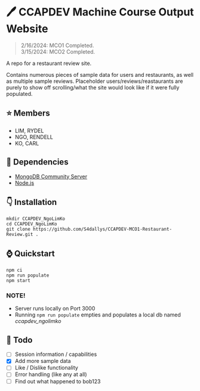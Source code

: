 # 🖊️ CCAPDEV Machine Course Output Website
> 2/16/2024: MCO1 Completed.   
> 3/15/2024: MCO2 Completed.

A repo for a restaurant review site.   
   
Contains numerous pieces of sample data for users and restaurants, as well as multiple sample reviews. Placeholder users/reviews/reastaurants are purely to show off scrolling/what the site would look like if it were fully populated.

## ⭐ Members
- LIM, RYDEL   
- NGO, RENDELL   
- KO, CARL

## 🔭 Dependencies
- [MongoDB Community Server](https://www.mongodb.com/try/download/community)  
- [Node.js](https://nodejs.org/en)

## 👇 Installation
```
mkdir CCAPDEV_NgoLimKo
cd CCAPDEV_NgoLimKo
git clone https://github.com/S4dallys/CCAPDEV-MCO1-Restaurant-Review.git .
```

## ⌚ Quickstart
```
npm ci
npm run populate
npm start
```

### NOTE!
- Server runs locally on Port 3000
- Running `npm run populate` empties and populates a local db named *ccapdev_ngolimko*

## 🌵 Todo
- [ ] Session information / capabilities
- [x] Add more sample data 
- [ ] Like / Dislike functionality
- [ ] Error handling (like any at all)
- [ ] Find out what happened to bob123
